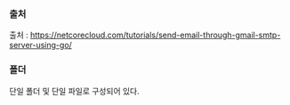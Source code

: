 ### 출처 

출처 : https://netcorecloud.com/tutorials/send-email-through-gmail-smtp-server-using-go/

### 폴더

단일 폴더 및 단일 파일로 구성되어 있다. 